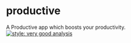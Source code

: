 # productive

A Productive app which boosts your productivity.
[![style: very good analysis](https://img.shields.io/badge/style-very_good_analysis-B22C89.svg)](https://pub.dev/packages/very_good_analysis)
